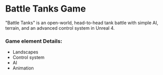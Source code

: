 # Battle Tanks Game #
"Battle Tanks" is an open-world, head-to-head tank battle with simple AI, terrain, and an advanced control system in Unreal 4.

### Game element Details: ###
 + Landscapes
 + Control system
 + AI
 + Animation
